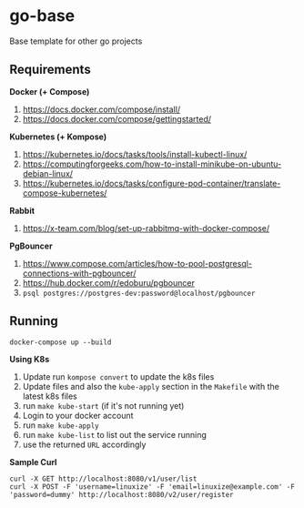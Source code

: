 # go-base
Base template for other go projects

## Requirements

**Docker (+ Compose)**
1. https://docs.docker.com/compose/install/
2. https://docs.docker.com/compose/gettingstarted/

**Kubernetes (+ Kompose)**
1. https://kubernetes.io/docs/tasks/tools/install-kubectl-linux/
2. https://computingforgeeks.com/how-to-install-minikube-on-ubuntu-debian-linux/
3. https://kubernetes.io/docs/tasks/configure-pod-container/translate-compose-kubernetes/

**Rabbit**
1. https://x-team.com/blog/set-up-rabbitmq-with-docker-compose/

**PgBouncer**
1. https://www.compose.com/articles/how-to-pool-postgresql-connections-with-pgbouncer/
2. https://hub.docker.com/r/edoburu/pgbouncer
3. `psql postgres://postgres-dev:password@localhost/pgbouncer`

## Running

```
docker-compose up --build
```

**Using K8s**
1. Update run `kompose convert` to update the k8s files
2. Update files and also the `kube-apply` section in the `Makefile` with the latest k8s files
3. run `make kube-start` (if it's not running yet)
4. Login to your docker account
5. run `make kube-apply`
6. run `make kube-list` to list out the service running
7. use the returned `URL` accordingly

**Sample Curl**
```
curl -X GET http://localhost:8080/v1/user/list
curl -X POST -F 'username=linuxize' -F 'email=linuxize@example.com' -F 'password=dummy' http://localhost:8080/v2/user/register

```